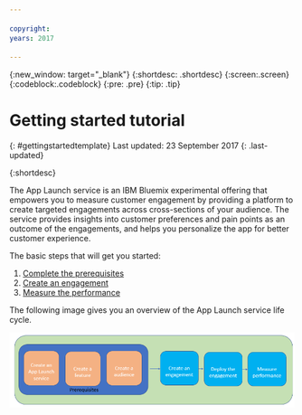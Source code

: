 ```yaml
---

copyright:
years: 2017

---
```


{:new_window: target="_blank"}
{:shortdesc: .shortdesc}
{:screen:.screen}
{:codeblock:.codeblock}
{:pre: .pre}
{:tip: .tip}

# Getting started tutorial
{: #gettingstartedtemplate}
Last updated: 23 September 2017
{: .last-updated}

{:shortdesc}

The App Launch service is an IBM Bluemix experimental offering that empowers you to measure customer engagement by providing a platform to create targeted engagements across cross-sections of your audience. The service provides insights into customer preferences and pain points as an outcome of the engagements, and helps you personalize the app for better customer experience.

The basic steps that will get you started:

1. [Complete the prerequisites](/docs/services/app-launch/app_prerequisites.html)
1. [Create an engagement](/docs/services/app-launch/app_decide_eng.html)
2. [Measure the performance]()


The following image gives you an overview of the App Launch service life cycle.

![Cognitive Engage overview](images/applaunch_overview.gif)


  








